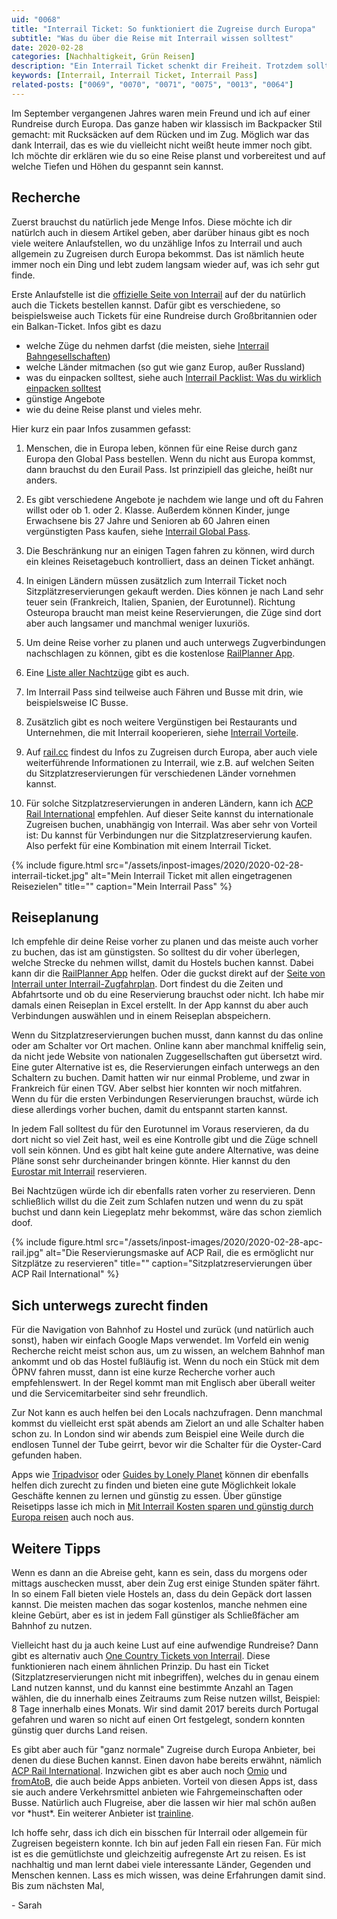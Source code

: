 ```yaml
---
uid: "0068"
title: "Interrail Ticket: So funktioniert die Zugreise durch Europa"
subtitle: "Was du über die Reise mit Interrail wissen solltest"
date: 2020-02-28
categories: [Nachhaltigkeit, Grün Reisen]
description: "Ein Interrail Ticket schenkt dir Freiheit. Trotzdem solltest du einges beachten bevor du losfährst. Tipps für die Reise mit Interrail Pass."
keywords: [Interrail, Interrail Ticket, Interrail Pass]
related-posts: ["0069", "0070", "0071", "0075", "0013", "0064"]
---
```

Im September vergangenen Jahres waren mein Freund und ich auf einer Rundreise durch Europa. Das ganze haben wir klassisch im Backpacker Stil gemacht: mit Rucksäcken auf dem Rücken und im Zug. Möglich war das dank Interrail, das es wie du vielleicht nicht weißt heute immer noch gibt. Ich möchte dir erklären wie du so eine Reise planst und vorbereitest und auf welche Tiefen und Höhen du gespannt sein kannst.

## Recherche
Zuerst brauchst du natürlich jede Menge Infos. Diese möchte ich dir natürlch auch in diesem Artikel geben, aber darüber hinaus gibt es noch viele weitere Anlaufstellen, wo du unzählige Infos zu Interrail und auch allgemein zu Zugreisen durch Europa bekommst. Das ist nämlich heute immer noch ein Ding und lebt zudem langsam wieder auf, was ich sehr gut finde.

Erste Anlaufstelle ist die [offizielle Seite von Interrail](https://www.interrail.eu/de) auf der du natürlich auch die Tickets bestellen kannst. Dafür gibt es verschiedene, so beispielsweise auch Tickets für eine Rundreise durch Großbritannien oder ein Balkan-Ticket. Infos gibt es dazu
- welche Züge du nehmen darfst (die meisten, siehe [Interrail Bahngesellschaften](https://www.interrail.eu/de/reise-planen/zuege-europa/bahngesellschaften))
- welche Länder mitmachen (so gut wie ganz Europ, außer Russland)
- was du einpacken solltest, siehe auch [Interrail Packlist: Was du wirklich einpacken solltest](/blog/interrail-pack-liste/)
- günstige Angebote
- wie du deine Reise planst
und vieles mehr.

Hier kurz ein paar Infos zusammen gefasst:

1. Menschen, die in Europa leben, können für eine Reise durch ganz Europa den Global Pass bestellen. Wenn du nicht aus Europa kommst, dann brauchst du den Eurail Pass. Ist prinzipiell das gleiche, heißt nur anders.

2. Es gibt verschiedene Angebote je nachdem wie lange und oft du Fahren willst oder ob 1. oder 2. Klasse. Außerdem können Kinder, junge Erwachsene bis 27 Jahre und Senioren ab 60 Jahren einen vergünstigten Pass kaufen, siehe [Interrail Global Pass](https://www.interrail.eu/de/interrailpaesse/global-pass).

3. Die Beschränkung nur an einigen Tagen fahren zu können, wird durch ein kleines Reisetagebuch kontrolliert, dass an deinen Ticket anhängt.

4. In einigen Ländern müssen zusätzlich zum Interrail Ticket noch Sitzplätzreservierungen gekauft werden. Dies können je nach Land sehr teuer sein (Frankreich, Italien, Spanien, der Eurotunnel). Richtung Osteuropa braucht man meist keine Reservierungen, die Züge sind dort aber auch langsamer und manchmal weniger luxuriös.

5. Um deine Reise vorher zu planen und auch unterwegs Zugverbindungen nachschlagen zu können, gibt es die kostenlose [RailPlanner App](https://www.interrail.eu/de/reise-planen/bahnreisenplanerapp).

6. Eine [Liste aller Nachtzüge](https://www.interrail.eu/de/reise-planen/zuege-europa/nachtzuege) gibt es auch.

7. Im Interrail Pass sind teilweise auch Fähren und Busse mit drin, wie beispielsweise IC Busse.

8. Zusätzlich gibt es noch weitere Vergünstigen bei Restaurants und Unternehmen, die mit Interrail kooperieren, siehe [Interrail Vorteile](https://www.interrail.eu/de/interrailpaesse/zusaetzliche-vorteile-fuer-interrailreisende/gesamteuropaeische-vorteile).

9. Auf [rail.cc](https://rail.cc/de) findest du Infos zu Zugreisen durch Europa, aber auch viele weiterführende Informationen zu Interrail, wie z.B. auf welchen Seiten du Sitzplatzreservierungen für verschiedenen Länder vornehmen kannst.

10. Für solche Sitzplatzreservierungen in anderen Ländern, kann ich [ACP Rail International](https://shop.acprail.com) empfehlen. Auf dieser Seite kannst du internationale Zugreisen buchen, unabhängig von Interrail. Was aber sehr von Vorteil ist: Du kannst für Verbindungen nur die Sitzplatzreservierung kaufen. Also perfekt für eine Kombination mit einem Interrail Ticket.

{% include figure.html src="/assets/inpost-images/2020/2020-02-28-interrail-ticket.jpg" alt="Mein Interrail Ticket mit allen eingetragenen Reisezielen" title="" caption="Mein Interrail Pass" %}

## Reiseplanung
Ich empfehle dir deine Reise vorher zu planen und das meiste auch vorher zu buchen, das ist am günstigsten. So solltest du dir voher überlegen, welche Strecke du nehmen willst, damit du Hostels buchen kannst. Dabei kann dir die [RailPlanner App](https://www.interrail.eu/de/reise-planen/bahnreisenplanerapp) helfen. Oder die guckst direkt auf der [Seite von Interrail unter Interrail-Zugfahrplan](https://www.interrail.eu/en/plan-your-trip/interrail-timetable). Dort findest du die Zeiten und Abfahrtsorte und ob du eine Reservierung brauchst oder nicht. Ich habe mir damals einen Reiseplan in Excel erstellt. In der App kannst du aber auch Verbindungen auswählen und in einem Reiseplan abspeichern.

Wenn du Sitzplatzreservierungen buchen musst, dann kannst du das online oder am Schalter vor Ort machen. Online kann aber manchmal kniffelig sein, da nicht jede Website von nationalen Zuggesellschaften gut übersetzt wird. Eine guter Alternative ist es, die Reservierungen einfach unterwegs an den Schaltern zu buchen. Damit hatten wir nur einmal Probleme, und zwar in Frankreich für einen TGV. Aber selbst hier konnten wir noch mitfahren. Wenn du für die ersten Verbindungen Reservierungen brauchst, würde ich diese allerdings vorher buchen, damit du entspannt starten kannst.

In jedem Fall solltest du für den Eurotunnel im Voraus reservieren, da du dort nicht so viel Zeit hast, weil es eine Kontrolle gibt und die Züge schnell voll sein können. Und es gibt halt keine gute andere Alternative, was deine Pläne sonst sehr durcheinander bringen könnte. Hier kannst du den [Eurostar mit Interrail](https://www.eurostar.com/uk-en/deals/interrail) reservieren.

Bei Nachtzügen würde ich dir ebenfalls raten vorher zu reservieren. Denn schließlich willst du die Zeit zum Schlafen nutzen und wenn du zu spät buchst und dann kein Liegeplatz mehr bekommst, wäre das schon ziemlich doof.

{% include figure.html src="/assets/inpost-images/2020/2020-02-28-apc-rail.jpg" alt="Die Reservierungsmaske auf ACP Rail, die es ermöglicht nur Sitzplätze zu reservieren" title="" caption="Sitzplatzreservierungen über ACP Rail International" %}

## Sich unterwegs zurecht finden
Für die Navigation von Bahnhof zu Hostel und zurück (und natürlich auch sonst), haben wir einfach Google Maps verwendet. Im Vorfeld ein wenig Recherche reicht meist schon aus, um zu wissen, an welchem Bahnhof man ankommt und ob das Hostel fußläufig ist. Wenn du noch ein Stück mit dem ÖPNV fahren musst, dann ist eine kurze Recherche vorher auch empfehlenswert. In der Regel kommt man mit Englisch aber überall weiter und die Servicemitarbeiter sind sehr freundlich.

Zur Not kann es auch helfen bei den Locals nachzufragen. Denn manchmal kommst du vielleicht erst spät abends am Zielort an und alle Schalter haben schon zu. In London sind wir abends zum Beispiel eine Weile durch die endlosen Tunnel der Tube geirrt, bevor wir die Schalter für die Oyster-Card gefunden haben.

Apps wie [Tripadvisor](https://play.google.com/store/apps/details?id=com.tripadvisor.tripadvisor) oder [Guides by Lonely Planet](https://play.google.com/store/apps/details?id=com.lonelyplanet.guides) können dir ebenfalls helfen dich zurecht zu finden und bieten eine gute Möglichkeit lokale Geschäfte kennen zu lernen und günstig zu essen. Über günstige Reisetipps lasse ich mich in [Mit Interrail Kosten sparen und günstig durch Europa reisen](/blog/interrail-guenstig-reisen/) auch noch aus.

## Weitere Tipps
Wenn es dann an die Abreise geht, kann es sein, dass du morgens oder mittags auschecken musst, aber dein Zug erst einige Stunden später fährt. In so einem Fall bieten viele Hostels an, dass du dein Gepäck dort lassen kannst. Die meisten machen das sogar kostenlos, manche nehmen eine kleine Gebürt, aber es ist in jedem Fall günstiger als Schließfächer am Bahnhof zu nutzen.

Vielleicht hast du ja auch keine Lust auf eine aufwendige Rundreise? Dann gibt es alternativ auch [One Country Tickets von Interrail](https://www.interrail.eu/de/interrail-passes/one-country-pass). Diese funktionieren nach einem ähnlichen Prinzip. Du hast ein Ticket (Sitzplatzreservierungen nicht mit inbegriffen), welches du in genau einem Land nutzen kannst, und du kannst eine bestimmte Anzahl an Tagen wählen, die du innerhalb eines Zeitraums zum Reise nutzen willst, Beispiel: 8 Tage innerhalb eines Monats. Wir sind damit 2017 bereits durch Portugal gefahren und waren so nicht auf einen Ort festgelegt, sondern konnten günstig quer durchs Land reisen.

Es gibt aber auch für "ganz normale" Zugreise durch Europa Anbieter, bei denen du diese Buchen kannst. Einen davon habe bereits erwähnt, nämlich [ACP Rail International](https://shop.acprail.com). Inzwichen gibt es aber auch noch [Omio](https://de.omio.com/) und [fromAtoB](https://www.fromatob.com/de-DE), die auch beide Apps anbieten. Vorteil von diesen Apps ist, dass sie auch andere Verkehrsmittel anbieten wie Fahrgemeinschaften oder Busse. Natürlich auch Flugreise, aber die lassen wir hier mal schön außen vor \*hust\*. Ein weiterer Anbieter ist [trainline](https://www.thetrainline.com/de).

Ich hoffe sehr, dass ich dich ein bisschen für Interrail oder allgemein für Zugreisen begeistern konnte. Ich bin auf jeden Fall ein riesen Fan. Für mich ist es die gemütlichste und gleichzeitig aufregenste Art zu reisen. Es ist nachhaltig und man lernt dabei viele interessante Länder, Gegenden und Menschen kennen. Lass es mich wissen, was deine Erfahrungen damit sind. Bis zum nächsten Mal,

\- Sarah
